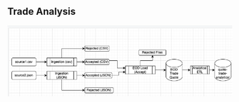 ## Trade Analysis

![alt text](https://github.com/seetharengaraman/SpringBoard/blob/main/Trade%20Analysis%20Capstone%20Project/TradeAnalysis.png)
